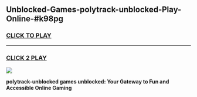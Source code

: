 
## Unblocked-Games-polytrack-unblocked-Play-Online-#k98pg
<h3>
<a href="https://premium.freeplayer.one?title=polytrack-unblocked&ref=24F">CLICK TO PLAY</a></h3>
<hr>

<h3>
<a href="https://premium.freeplayer.one?title=polytrack-unblocked&ref=24F">CLICK 2 PLAY</a>
  
</h3>

<a href="https://premium.freeplayer.one?title=polytrack-unblocked&ref=24F/"><img src="https://clearcache.store/games.png"></a>


**polytrack-unblocked games unblocked: Your Gateway to Fun and Accessible Online Gaming**
